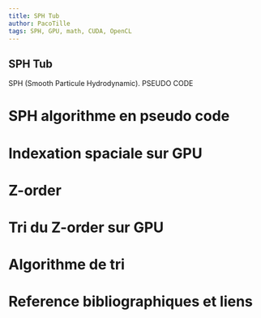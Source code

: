 ```yaml
---
title: SPH Tub
author: PacoTille
tags: SPH, GPU, math, CUDA, OpenCL
---
```


## SPH Tub

SPH (Smooth Particule Hydrodynamic).
PSEUDO CODE

# SPH algorithme en pseudo code



# Indexation spaciale sur GPU
# Z-order
# Tri du Z-order sur GPU
# Algorithme de tri
# Reference bibliographiques et liens

